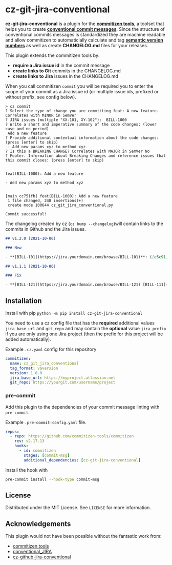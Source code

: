 # cz-git-jira-conventional

**cz-git-jira-conventional** is a plugin for the [**commitizen tools**](https://github.com/commitizen-tools/commitizen), a toolset that helps you to create [**conventional commit messages**](https://www.conventionalcommits.org/en/v1.0.0/). Since the structure of conventional commits messages is standardized they are machine readable and allow commitizen to automaticially calculate and tag [**semantic version numbers**](https://semver.org/) as well as create **CHANGELOG.md** files for your releases.

This plugin extends the commitizen tools by:
- **require a Jira issue id** in the commit message
- **create links to Git** commits in the CHANGELOG.md
- **create links to Jira** issues in the CHANGELOG.md

When you call commitizen `commit` you will be required you to enter the scope of your commit as a Jira issue id (or multiple issue ids, prefixed or without prefix, see config below).
```
> cz commit
? Select the type of change you are committing feat: A new feature. Correlates with MINOR in SemVer
? JIRA issues (multiple "XX-101, XY-102"):  BILL-1000
? Write a short and imperative summary of the code changes: (lower case and no period)
 Add a new feature
? Provide additional contextual information about the code changes: (press [enter] to skip)
 - Add new params xyz to method xyz
? Is this a BREAKING CHANGE? Correlates with MAJOR in SemVer No
? Footer. Information about Breaking Changes and reference issues that this commit closes: (press [enter] to skip)
 

feat(BILL-1000): Add a new feature

- Add new params xyz to method xyz


[main cc751fb] feat(BILL-1000): Add a new feature
 1 file changed, 248 insertions(+)
 create mode 100644 cz_git_jira_conventional.py

Commit successful!
```

The changelog created by cz (`cz bump --changelog`)will contain links to the commits in Github and the Jira issues.
```markdown
## v1.2.0 (2021-10-06)

### New

- **[BILL-101](https://jira.yourdomain.com/browse/BILL-101)**: ([e5c91](vuonglv1612/cz-git-jira-conventional/commit/e5c91d059f0646f19deceb8d5008486c7d70f6fe)) - add ahihi something

## v1.1.1 (2021-10-06)

### Fix

- **[BILL-121](https://jira.yourdomain.com/browse/BILL-121) [BILL-111](https://jira.yourdomain.com/browse/BILL-111)**: mlem mlem ([ea2a5](vuonglv1612/cz-git-jira-conventional/commit/ea2a5640325b3d7cc6d439a14fe68b0fdd142113))
``` 


## Installation

Install with pip
`python -m pip install cz-git-jira-conventional` 

You need to use a cz config file that has the **required** additional values `jira_base_url` and `git_repo` and may contain the **optional** value `jira_prefix` if you are only using one Jira project (then the prefix for this project will be added automatically).

Example `.cz.yaml` config for this repository
```yaml
commitizen:
  name: cz_git_jira_conventional
  tag_format: v$version
  version: 1.0.0
  jira_base_url: https://myproject.atlassian.net
  git_repo: https://yourgit.com/username/project
```

### pre-commit
Add this plugin to the dependencies of your commit message linting with `pre-commit`. 

Example `.pre-commit-config.yaml` file.
```yaml
repos:
  - repo: https://github.com/commitizen-tools/commitizen
    rev: v2.17.13
    hooks:
      - id: commitizen
        stages: [commit-msg]
        additional_dependencies: [cz-git-jira-conventional]
```
Install the hook with 
```bash
pre-commit install --hook-type commit-msg
```

<!-- LICENSE -->
## License

Distributed under the MIT License. See `LICENSE` for more information.

<!-- ACKNOWLEDGEMENTS -->
## Acknowledgements
This plugin would not have been possible without the fantastic work from:
* [commitizen tools](https://github.com/commitizen-tools/commitizen)
* [conventional_JIRA](https://github.com/Crystalix007/conventional_jira)
* [cz-github-jira-conventional](https://github.com/apheris/cz-github-jira-conventional)
